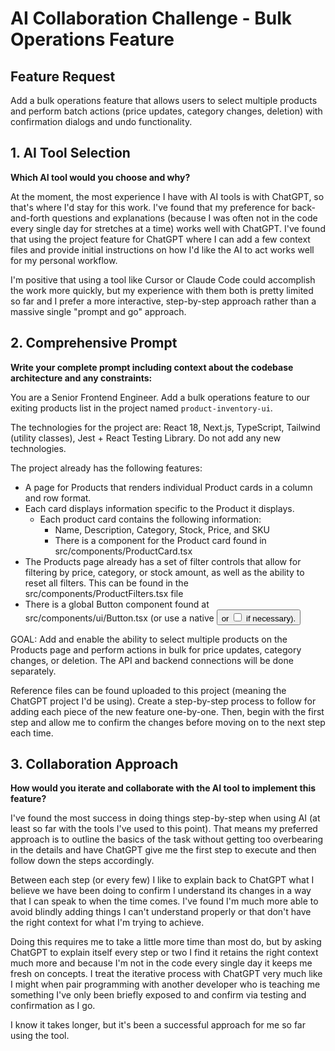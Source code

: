 # AI Collaboration Challenge - Bulk Operations Feature

## Feature Request
Add a bulk operations feature that allows users to select multiple products and perform batch actions (price updates, category changes, deletion) with confirmation dialogs and undo functionality.

## 1. AI Tool Selection

**Which AI tool would you choose and why?**

At the moment, the most experience I have with AI tools is with ChatGPT, so that's where I'd stay for this work. I've found that
my preference for back-and-forth questions and explanations (because I was often not in the code every single day for stretches
at a time) works well with ChatGPT. I've found that using the project feature for ChatGPT where I can add a few context files and
provide initial instructions on how I'd like the AI to act works well for my personal workflow.

I'm positive that using a tool like Cursor or Claude Code could accomplish the work more quickly, but my experience with them both
is pretty limited so far and I prefer a more interactive, step-by-step approach rather than a massive single "prompt and go" approach.

## 2. Comprehensive Prompt

**Write your complete prompt including context about the codebase architecture and any constraints:**

You are a Senior Frontend Engineer. Add a bulk operations feature to our exiting products list in the project named `product-inventory-ui`.

The technologies for the project are: React 18, Next.js, TypeScript, Tailwind (utility classes), Jest + React Testing Library. Do not add any new technologies.

The project already has the following features:
  - A page for Products that renders individual Product cards in a column and row format.
  - Each card displays information specific to the Product it displays.
    - Each product card contains the following information:
      - Name, Description, Category, Stock, Price, and SKU
      - There is a component for the Product card found in src/components/ProductCard.tsx
  - The Products page already has a set of filter controls that allow for filtering by price, category, or stock amount, as well as the ability to reset all filters. This can be found in the src/components/ProductFilters.tsx file
  - There is a global Button component found at src/components/ui/Button.tsx (or use a native <button> or <input type="checkbox"> if necessary).

GOAL: Add and enable the ability to select multiple products on the Products page and perform actions in bulk for price updates, category changes, or deletion. The API and backend connections will be done separately.

Reference files can be found uploaded to this project (meaning the ChatGPT project I'd be using). Create a step-by-step process to follow for adding each piece of the new feature one-by-one. Then, begin with the first step and allow me to confirm the changes before moving on to the next step each time.


## 3. Collaboration Approach

**How would you iterate and collaborate with the AI tool to implement this feature?**

I've found the most success in doing things step-by-step when using AI (at least so far with the tools I've used to this point). That means my
preferred approach is to outline the basics of the task without getting too overbearing in the details and have ChatGPT give me the first step
to execute and then follow down the steps accordingly.

Between each step (or every few) I like to explain back to ChatGPT what I believe we have been doing to confirm I understand its changes in a way
that I can speak to when the time comes. I've found I'm much more able to avoid blindly adding things I can't understand properly or that don't
have the right context for what I'm trying to achieve.

Doing this requires me to take a little more time than most do, but by asking ChatGPT to explain itself every step or two I find it retains the
right context much more and because I'm not in the code every single day it keeps me fresh on concepts. I treat the iterative process with ChatGPT
very much like I might when pair programming with another developer who is teaching me something I've only been briefly exposed to and confirm via
testing and confirmation as I go.

I know it takes longer, but it's been a successful approach for me so far using the tool.
